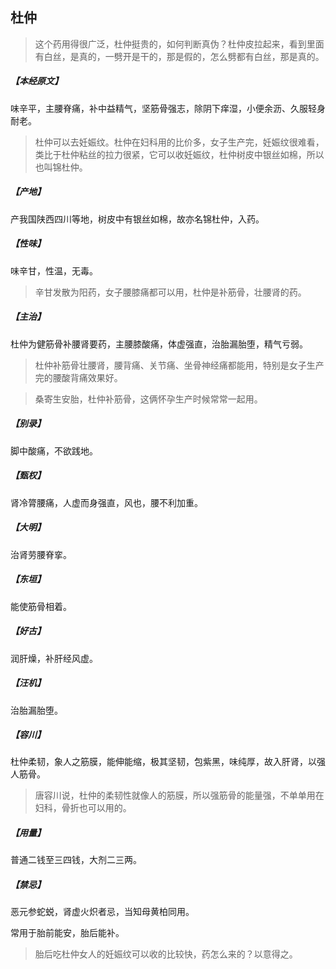 ## 杜仲

> 这个药用得很广泛，杜仲挺贵的，如何判断真伪？杜仲皮拉起来，看到里面有白丝，是真的，一劈开是干的，那是假的，怎么劈都有白丝，那是真的。

##### 【本经原文】
味辛平，主腰脊痛，补中益精气，坚筋骨强志，除阴下痒湿，小便余沥、久服轻身耐老。

> 杜仲可以去妊娠纹。杜仲在妇科用的比价多，女子生产完，妊娠纹很难看，类比于杜仲粘丝的拉力很紧，它可以收妊娠纹，杜仲树皮中银丝如棉，所以也叫锦杜仲。

##### 【产地】
产我国陕西四川等地，树皮中有银丝如棉，故亦名锦杜仲，入药。
##### 【性味】
味辛甘，性温，无毒。

> 辛甘发散为阳药，女子腰膝痛都可以用，杜仲是补筋骨，壮腰肾的药。

##### 【主治】
杜仲为健筋骨补腰肾要药，主腰膝酸痛，体虚强直，治胎漏胎堕，精气亏弱。

> 杜仲补筋骨壮腰肾，腰背痛、关节痛、坐骨神经痛都能用，特别是女子生产完的腰酸背痛效果好。

> 桑寄生安胎，杜仲补筋骨，这俩怀孕生产时候常常一起用。

##### 【别录】
脚中酸痛，不欲践地。
##### 【甄权】
肾冷膂腰痛，人虚而身强直，风也，腰不利加重。
##### 【大明】
治肾劳腰脊挛。
##### 【东垣】
能使筋骨相着。
##### 【好古】
润肝燥，补肝经风虚。
##### 【汪机】
治胎漏胎堕。
##### 【容川】
杜仲柔韧，象人之筋膜，能伸能缩，极其坚韧，包紫黑，味纯厚，故入肝肾，以强人筋骨。

> 唐容川说，杜仲的柔韧性就像人的筋膜，所以强筋骨的能量强，不单单用在妇科，骨折也可以用的。

##### 【用量】
普通二钱至三四钱，大剂二三两。
##### 【禁忌】
恶元参蛇蜕，肾虚火炽者忌，当知母黄柏同用。

常用于胎前能安，胎后能补。

> 胎后吃杜仲女人的妊娠纹可以收的比较快，药怎么来的？以意得之。